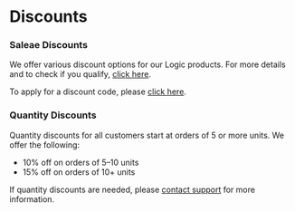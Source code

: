 # Discounts

### Saleae Discounts

We offer various discount options for our Logic products. For more details and to check if you qualify, [click here](https://blog.saleae.com/saleae-discounts/).

To apply for a discount code, please [click here](https://www.saleae.com/discounts).

### Quantity Discounts

Quantity discounts for all customers start at orders of 5 or more units. We offer the following:

* 10% off on orders of 5–10 units
* 15% off on orders of 10+ units

If quantity discounts are needed, please [contact support](https://support.saleae.com/hc/en-us/requests/new) for more information.









